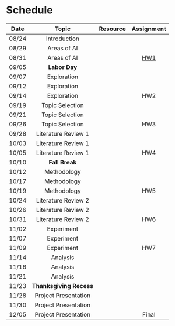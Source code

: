# Schedule

| Date  |  Topic  |  Resource  |  Assignment  |
|:-----:|:-------:|:----------:|:------------:|
| 08/24 | Introduction | | |
| 08/29 | Areas of AI | | |
| 08/31 | Areas of AI | | [HW1](hw/hw1.md) |
| 09/05 | **Labor Day** | | |
| 09/07 | Exploration | | |
| 09/12 | Exploration | | |
| 09/14 | Exploration | | HW2 |
| 09/19 | Topic Selection | | |
| 09/21 | Topic Selection | | |
| 09/26 | Topic Selection | | HW3 |
| 09/28 | Literature Review 1 | | |
| 10/03 | Literature Review 1 | | |
| 10/05 | Literature Review 1 | | HW4 |
| 10/10 | **Fall Break** | | |
| 10/12 | Methodology | | |
| 10/17 | Methodology | | |
| 10/19 | Methodology | | HW5 |
| 10/24 | Literature Review 2 | | |
| 10/26 | Literature Review 2 | | |
| 10/31 | Literature Review 2 | | HW6 |
| 11/02 | Experiment | | |
| 11/07 | Experiment | | |
| 11/09 | Experiment | | HW7 |
| 11/14 | Analysis | | |
| 11/16 | Analysis | | |
| 11/21 | Analysis | | |
| 11/23 | **Thanksgiving Recess** | | |
| 11/28 | Project Presentation | | |
| 11/30 | Project Presentation | | |
| 12/05 | Project Presentation | | Final |

